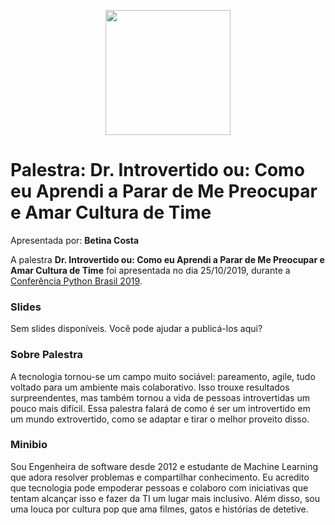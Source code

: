 <p align="center"><img src="../logo_python_brasil_2019-01.svg" width="200"></p>

# Palestra: Dr. Introvertido ou: Como eu Aprendi a Parar de Me Preocupar e Amar Cultura de Time
Apresentada por: **Betina Costa**


A palestra **Dr. Introvertido ou: Como eu Aprendi a Parar de Me Preocupar e Amar Cultura de Time** foi apresentada no dia 25/10/2019, durante a [Conferência Python Brasil 2019](http://2019.pythonbrasil.org.br).



### Slides

Sem slides disponíveis. Você pode ajudar a publicá-los aqui?



### Sobre Palestra
A tecnologia tornou-se um campo muito sociável: pareamento, agile, tudo voltado para um ambiente mais colaborativo. Isso trouxe resultados surpreendentes, mas também tornou a vida de pessoas introvertidas um pouco mais difícil. Essa palestra falará de como é ser um introvertido em um mundo extrovertido, como se adaptar e tirar o melhor proveito disso.



### Minibio
Sou Engenheira de software desde 2012 e estudante de Machine Learning que adora resolver problemas e compartilhar conhecimento. Eu acredito que tecnologia pode empoderar pessoas e colaboro com iniciativas que tentam alcançar isso e fazer da TI um lugar mais inclusivo. Além disso, sou uma louca por cultura pop que ama filmes, gatos e histórias de detetive.


